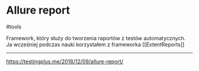 # Allure report
#tools 

Framework, który służy do tworzenia raportów z testów automatycznych.
Ja wcześniej podczas nauki korzystałem z frameworka [[ExtentReports]]

---
https://testingplus.me/2018/12/09/allure-report/